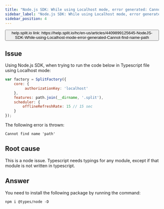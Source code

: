 ```yaml
---
title: "Node.js SDK: While using Localhost mode, error generated: Cannot find name 'path'"
sidebar_label: "Node.js SDK: While using Localhost mode, error generated: Cannot find name 'path'"
sidebar_position: 4
---
```


<p>
  <button style={{borderRadius:'8px', border:'1px', fontFamily:'Courier New', fontWeight:'800', textAlign:'left'}}> help.split.io link: https://help.split.io/hc/en-us/articles/4409899125645-NodeJS-SDK-While-using-Localhost-mode-error-generated-Cannot-find-name-path </button>
</p>

## Issue

Using Node.js SDK, when trying to run the code below in Typescript file using Localhost mode: 
```javascript
var factory = SplitFactory({
    core: {
         authorizationKey: 'localhost'
    },
    features: path.join(__dirname, '.split'),
    scheduler: {
        offlineRefreshRate: 15 // 15 sec
    }
});
```

The following error is thrown:
```
Cannot find name 'path'
 ```

## Root cause

This is a node issue. Typescript needs typings for any module, except if that module is not written in typescript. 

## Answer

You need to install the following package by running the command:
```
npm i @types/node -D
```